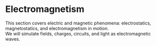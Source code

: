 # Electromagnetism

This section covers electric and magnetic phenomena: electrostatics, magnetostatics, and electromagnetism in motion.  
We will simulate fields, charges, circuits, and light as electromagnetic waves.
